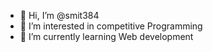 - 👋 Hi, I’m @smit384
- 👀 I’m interested in competitive Programming
- 🌱 I’m currently learning Web development
<!---
smit384/smit384 is a ✨ special ✨ repository because its `README.md` (this file) appears on your GitHub profile.
You can click the Preview link to take a look at your changes.
--->
